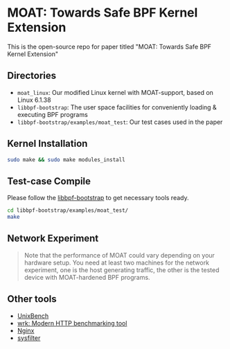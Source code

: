 # MOAT: Towards Safe BPF Kernel Extension

This is the open-source repo for paper titled "MOAT: Towards Safe BPF Kernel
Extension"

## Directories

- `moat_linux`: Our modified Linux kernel with MOAT-support, based on Linux 6.1.38
- `libbpf-bootstrap`: The user space facilities for conveniently loading &
executing BPF programs
- `libbpf-bootstrap/examples/moat_test`: Our test cases used in the paper


## Kernel Installation

```bash
sudo make && sudo make modules_install
```

## Test-case Compile

Please follow the
[libbpf-bootstrap](https://github.com/libbpf/libbpf-bootstrap/) to get
necessary tools ready.

```bash
cd libbpf-bootstrap/examples/moat_test/
make
```

## Network Experiment

> Note that the performance of MOAT could vary depending on your hardware
> setup. You need at least two machines for the network experiment, one is the
> host generating traffic, the other is the tested device with MOAT-hardened
> BPF programs.


## Other tools

- [UnixBench](https://github.com/kdlucas/byte-unixbench)
- [wrk: Modern HTTP benchmarking tool](https://github.com/wg/wrk)
- [Nginx](https://github.com/nginx/nginx)
- [sysfilter](https://gitlab.com/Egalito/sysfilter)
